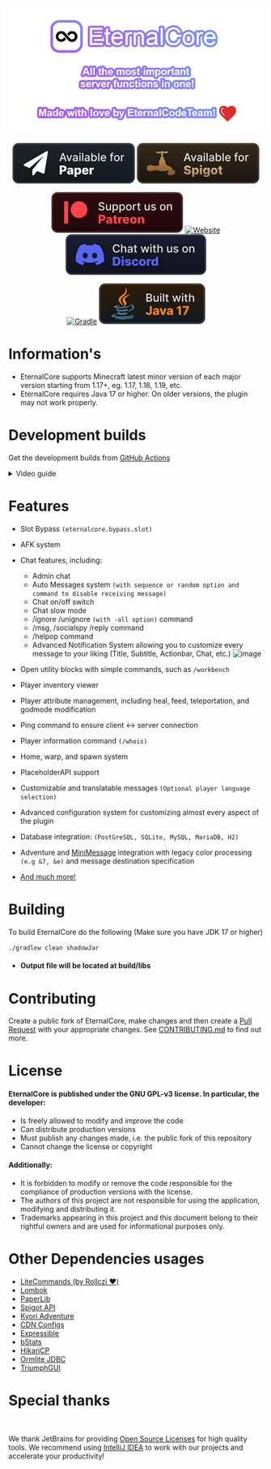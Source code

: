 <div align="center">

![readme-banner.png](assets/readme-banner.png)

[![Supports Paper](https://raw.githubusercontent.com/intergrav/devins-badges/v3/assets/cozy/supported/paper_vector.svg)](https://papermc.io)
[![Supports Spigot](https://raw.githubusercontent.com/intergrav/devins-badges/v3/assets/cozy/supported/spigot_vector.svg)](https://spigotmc.org)

[![Patreon](https://raw.githubusercontent.com/intergrav/devins-badges/v3/assets/cozy/donate/patreon-plural_vector.svg)](https://www.patreon.com/eternalcode)
[![Website](https://raw.githubusercontent.com/intergrav/devins-badges/v3/assets/cozy/documentation/website_vector.svg)](https://eternalcode.pl/)
[![Discord](https://raw.githubusercontent.com/intergrav/devins-badges/v3/assets/cozy/social/discord-plural_vector.svg)](https://discord.gg/FQ7jmGBd6c)

[![Gradle](https://raw.githubusercontent.com/intergrav/devins-badges/v3/assets/cozy/built-with/gradle_vector.svg)](https://gradle.org/)
[![Java](https://raw.githubusercontent.com/intergrav/devins-badges/v3/assets/cozy/built-with/java17_vector.svg)](https://www.java.com/)

</div>

# Information's

- EternalCore supports Minecraft latest minor version of each major version starting from 1.17+, eg. 1.17, 1.18, 1.19,
  etc.
- EternalCore requires Java 17 or higher. On older versions, the plugin may not work properly.

# Development builds

Get the development builds from [GitHub Actions](https://github.com/EternalCodeTeam/EternalCore/actions)

<details><summary>Video guide</summary>

![gif](https://i.imgur.com/hmv38VS.gif)

</details>

# Features

- Slot Bypass `(eternalcore.bypass.slot)`
- AFK system
- Chat features, including:
    - Admin chat
    - Auto Messages system `(with sequence or random option and command to disable receiving message)`
    - Chat on/off switch
    - Chat slow mode
    - /ignore /unignore `(with -all option)` command
    - /msg, /socialspy /reply command
    - /helpop command
    - Advanced Notification System allowing you to customize every message to your liking (Title, Subtitle, Actionbar, Chat, etc.) 
    ![image](https://i.imgur.com/qzXz4Fp.gif)

- Open utility blocks with simple commands, such as `/workbench`
- Player inventory viewer
- Player attribute management, including heal, feed, teleportation, and godmode modification
- Ping command to ensure client <-> server connection
- Player information command `(/whois)`
- Home, warp, and spawn system
- PlaceholderAPI support
- Customizable and translatable messages `(Optional player language selection)`
- Advanced configuration system for customizing almost every aspect of the plugin
- Database integration: `(PostGreSQL, SQLite, MySQL, MariaDB, H2)`
- Adventure and [MiniMessage](https://docs.advntr.dev/minimessage/format.html) integration with legacy color processing `(e.g &7, &e)` and message destination specification
- [And much more!](https://docs.eternalcode.pl/eternalcore/features.html)

# Building

To build EternalCore do the following (Make sure you have JDK 17 or higher)

```
./gradlew clean shadowJar
```

- #### Output file will be located at build/libs

# Contributing

Create a public fork of EternalCore, make changes and then create
a [Pull Request](https://github.com/EternalCodeTeam/EternalCore/pulls) with your appropriate changes.
See [CONTRIBUTING.md](https://github.com/EternalCodeTeam/EternalCore/blob/master/.github/CONTRIBUTING.md) to find out
more.

# License

#### EternalCore is published under the GNU GPL-v3 license. In particular, the developer:

- Is freely allowed to modify and improve the code
- Can distribute production versions
- Must publish any changes made, i.e. the public fork of this repository
- Cannot change the license or copyright

#### Additionally:

- It is forbidden to modify or remove the code responsible for the compliance of production versions with the license.
- The authors of this project are not responsible for using the application, modifying and distributing it.
- Trademarks appearing in this project and this document belong to their rightful owners and are used for informational
  purposes only.

# Other Dependencies usages

- [LiteCommands (by Rollczi ❤️)](https://github.com/Rollczi/LiteCommands)
- [Lombok](https://projectlombok.org/)
- [PaperLib](https://github.com/PaperMC/PaperLib)
- [Spigot API](https://www.spigotmc.org/wiki/spigot-gradle/)
- [Kyori Adventure](https://docs.adventure.kyori.net/)
- [CDN Configs](https://github.com/dzikoysk/cdn)
- [Expressible](https://github.com/panda-lang/expressible)
- [bStats](https://bstats.org/)
- [HikariCP](https://github.com/brettwooldridge/HikariCP)
- [Ormlite JDBC](https://github.com/j256/ormlite-jdbc)
- [TriumphGUI](https://github.com/TriumphTeam/triumph-gui)

# Special thanks

[<img src="https://user-images.githubusercontent.com/65517973/210912946-447a6b9a-2685-4796-9482-a44bffc727ce.png" alt="" width="150">](https://www.jetbrains.com)

We thank JetBrains for providing [Open Source Licenses](https://www.jetbrains.com/opensource/) for high quality tools.
We recommend using [IntelliJ IDEA](https://www.jetbrains.com/idea/) to work with our projects and accelerate your
productivity!
